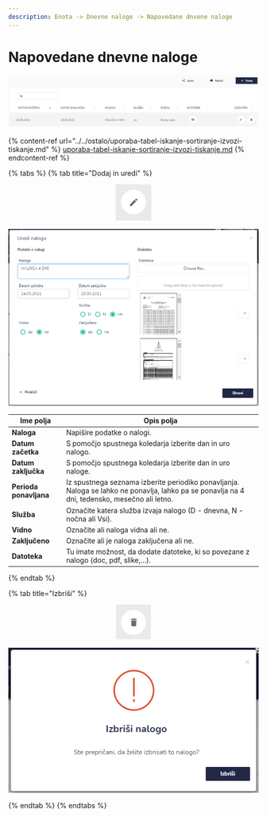 ```yaml
---
description: Enota -> Dnevne naloge -> Napovedane dnvene naloge
---
```


# Napovedane dnevne naloge

![](../../.gitbook/assets/Enota_dnevne_naloge_pogled.PNG)

{% content-ref url="../../ostalo/uporaba-tabel-iskanje-sortiranje-izvozi-tiskanje.md" %}
[uporaba-tabel-iskanje-sortiranje-izvozi-tiskanje.md](../../ostalo/uporaba-tabel-iskanje-sortiranje-izvozi-tiskanje.md)
{% endcontent-ref %}

{% tabs %}
{% tab title="Dodaj in uredi" %}
<div align="center"><img src="../../.gitbook/assets/Knjiga_ikona_pisalo (5).png" alt="Ikona za urejanje."></div>

![](../../.gitbook/assets/Enota_dnevne_naloge_uredi.PNG)

| Ime polja              | Opis polja                                                                                                                                     |
| ---------------------- | ---------------------------------------------------------------------------------------------------------------------------------------------- |
| **Naloga**             | Napišire podatke o nalogi.                                                                                                                     |
| **Datum začetka**      | S pomočjo spustnega koledarja izberite dan in uro nalogo.                                                                                      |
| **Datum zaključka**    | S pomočjo spustnega koledarja izberite dan in uro naloge.                                                                                      |
| **Perioda ponavljana** | Iz spustnega seznama izberite periodiko ponavljanja. Naloga se lahko ne ponavlja,  lahko pa se ponavlja na 4 dni, tedensko, mesečno ali letno. |
| **Služba**             | Označite katera služba izvaja nalogo (D - dnevna, N - nočna ali Vsi).                                                                          |
| **Vidno**              | Označite ali naloga vidna ali ne.                                                                                                              |
| **Zaključeno**         | Označite ali je naloga zaključena ali ne.                                                                                                      |
| **Datoteka**           | Tu imate možnost, da dodate datoteke, ki so povezane z nalogo (doc, pdf, slike,...).                                                           |
{% endtab %}

{% tab title="Izbriši" %}
<div align="center"><img src="../../.gitbook/assets/Knjiga_ikona_izbris (1).png" alt="Ikona za brisanje."></div>

![](../../.gitbook/assets/Enota_dnevne_naloge_izbrisi.PNG)


{% endtab %}
{% endtabs %}





